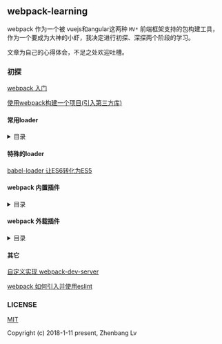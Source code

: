 ## webpack-learning

webpack 作为一个被 vuejs和angular这两种 `MV*` 前端框架支持的包构建工具，作为一个要成为大神的小虾，我决定进行初探、深探两个阶段的学习。

文章为自己的心得体会，不足之处欢迎吐槽。

### 初探

[webpack 入门](https://github.com/lvzhenbang/webpack-learning/blob/master/doc/first/index.md)

[使用webpack构建一个项目(引入第三方库)](https://github.com/lvzhenbang/webpack-learning/tree/master/doc/first.md)

#### 常用loader

<details>
<summary>目录</summary>

[css-loader & style-loader 的联系与区别](https://github.com/lvzhenbang/webpack-learning/tree/master/doc/first/css-style-loader.md)

[其它常见处理css扩展语言的loader](https://github.com/lvzhenbang/webpack-learning/tree/master/doc/first/css-extend.md)

[postcss一个处理css模块的插件平台](https://github.com/lvzhenbang/webpack-learning/tree/master/doc/first/postcss.md)

[处理图片，字体等资源所需要的loader](https://github.com/lvzhenbang/webpack-learning/tree/master/doc/first/ohter-file-loader.md)

</details>

#### 特殊的loader

[babel-loader 让ES6转化为ES5](https://github.com/lvzhenbang/webpack-learning/tree/master/doc/first/babel-loader.md)

#### webpack 内置插件

<details>
<summary>目录</summary>

[CommonsChunkPlugin](https://github.com/lvzhenbang/webpack-learning/tree/master/doc/first/commonschunkplugin.md) // 提取共享的通用模块

[UglifyjsWebpackPlugin]() // 

[DllPlugin](https://github.com/lvzhenbang/webpack-learning/tree/master/doc/first/dllplugin&dllreferenceplugin.md) // 减少打包构建的时间

[ProvidePlugin](https://github.com/lvzhenbang/webpack-learning/tree/master/doc/first/provideplugin.md) // 不必通过import/require使用模块

</details>

#### webpack 外载插件

<details>
<summary>目录</summary>

[HotModuleRepalcementPlugin](https://github.com/lvzhenbang/webpack-learning/tree/master/doc/first/hmrplugin.md) // 启用热交换

[HtmlWebapckPlugin](https://github.com/lvzhenbang/webpack-learning/tree/master/doc/first/htmlwebpackplugin.md) // 创建简单的HTML，用于服务器的访问

[ExtractTextWebpackPlugin](https://github.com/lvzhenbang/webpack-learning/tree/master/doc/first/postcss.md) // 从打包后的js中分理处css到单独的文件

</details>

#### 其它

[自定义实现 webpack-dev-server ](https://github.com/lvzhenbang/webpack-learning/tree/master/doc/first/custom-HMR.md)

[webpack 如何引入并使用eslint](https://github.com/lvzhenbang/webpack-learning/tree/master/doc/first/babel-eslint.md)


### LICENSE

[MIT](https://opensource.org/licenses/MIT)

Copyright (c) 2018-1-11 present, Zhenbang Lv